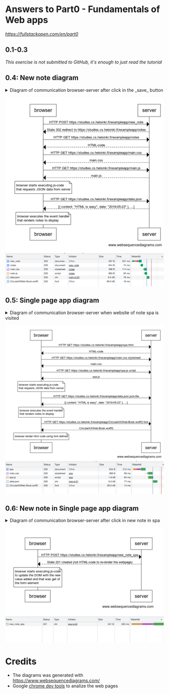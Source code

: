 # Answers to Part0 - Fundamentals of Web apps

_https://fullstackopen.com/en/part0_

## 0.1-0.3

_This exercise is not submitted to GitHub, it's enough to just read the tutorial_

## 0.4: New note diagram

<details>
<summary>Diagram of communication browser-server after click in the _save_ button</summary>
<pre>
browser->server: HTTP POST https://studies.cs.helsinki.fi/exampleapp/new_note
server-->browser: State 302 redirect to https://studies.cs.helsinki.fi/exampleapp/notes
browser->server: HTTP GET https://studies.cs.helsinki.fi/exampleapp/notes
server-->browser: HTML-code
browser->server: HTTP GET https://studies.cs.helsinki.fi/exampleapp/main.css
server-->browser: main.css
browser->server: HTTP GET https://studies.cs.helsinki.fi/exampleapp/main.js
server-->browser: main.js

note over browser:
browser starts executing js-code
that requests JSON data from server
end note

browser->server: HTTP GET https://studies.cs.helsinki.fi/exampleapp/data.json
server-->browser: [{ content: "HTML is easy", date: "2019-05-23" }, ...]

note over browser:
browser executes the event handler
that renders notes to display
end note

browser->server: HTTP GET https://studies.cs.helsinki.fi/exampleapp/CircularXXWeb-Book.wolff2 font
server-->browser: CircularXXWeb-Book.wolff2

note over browser:
browser render html code using font defined
end note

</pre>
</details>

![Diagram new note](diagrams/newnote.png)
![Diagram new note](diagrams/newnote_devtools.png)

## 0.5: Single page app diagram

<details>
<summary>Diagram of communication browser-server when website of note spa is visited</summary>
<pre>
browser->server: HTTP GET https://studies.cs.helsinki.fi/exampleapp/spa html
server-->browser: HTML-code
browser->server: HTTP GET https://studies.cs.helsinki.fi/exampleapp/main.css stylesheet
server-->browser: main.css
browser->server: HTTP GET https://studies.cs.helsinki.fi/exampleapp/spa.js script
server-->browser: spa.js

note over browser:
browser starts executing js-code
that requests JSON data from server
end note

browser->server: HTTP GET https://studies.cs.helsinki.fi/exampleapp/data.json json-file
server-->browser: [{ content: "HTML is easy", date: "2019-05-23" }, ...]

note over browser:
browser executes the event handler
that renders notes to display
end note

browser->server: HTTP GET https://studies.cs.helsinki.fi/exampleapp/CircularXXWeb-Book.wolff2 font
server-->browser: CircularXXWeb-Book.wolff2

note over browser:
browser render html code using font defined
end note

</pre>
</details>

![Diagram note spa](diagrams/note_spa.png)
![Diagram note spa devtools](diagrams/note_spa_devtools.png)

## 0.6: New note in Single page app diagram

<details>
<summary>Diagram of communication browser-server after click in new note in spa</summary>
<pre>
browser->server: HTTP POST https://studies.cs.helsinki.fi/exampleapp/new_note_spa
server-->browser: State 201 created (not HTML-code to render the webpage returned)

note over browser:
browser starts executing js-code
to update the DOM with the new
value added and that was get of
the form element
end note

</pre>
</details>

![Diagram new note spa](diagrams/newnote_spa.png)
![Diagram new note spa](diagrams/newnote_spa_devtools.png)

# Credits

- The diagrams was generated with https://www.websequencediagrams.com/
- Google [chrome dev tools](https://developer.chrome.com/docs/devtools/) to analize the web pages
